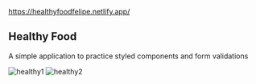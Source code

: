 https://healthyfoodfelipe.netlify.app/

## Healthy Food

A simple application to practice styled components and form validations

![healthy1](https://user-images.githubusercontent.com/73653212/131573525-58ae167b-2a8b-49ca-acf7-12b2f4a6180a.png)
![healthy2](https://user-images.githubusercontent.com/73653212/131573530-ac51eca1-7546-4776-beea-b9b311e195ec.png)
